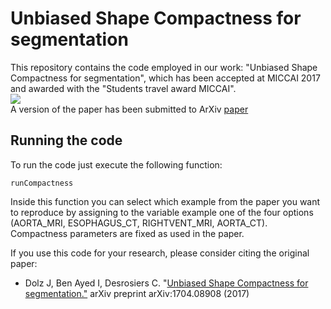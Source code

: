 # Unbiased Shape Compactness for segmentation
This repository contains the code employed in our work: "Unbiased Shape Compactness for segmentation", which has been accepted at MICCAI 2017 and awarded with the "Students travel award MICCAI".
<br>
<img src="https://github.com/josedolz/UnbiasedShapeCompactness/blob/master/CompactnessResults.png" />
<br>
A version of the paper has been submitted to ArXiv [paper](https://arxiv.org/pdf/1704.08908.pdf)

## Running the code

To run the code just execute the following function:

```
runCompactness
```

Inside this function you can select which example from the paper you want to reproduce by assigning to the variable example one of the four options (AORTA_MRI, ESOPHAGUS_CT, RIGHTVENT_MRI, AORTA_CT). Compactness parameters are fixed as used in the paper.

If you use this code for your research, please consider citing the original paper:

- Dolz J, Ben Ayed I, Desrosiers C. "[Unbiased Shape Compactness for segmentation."](https://arxiv.org/pdf/1704.08908.pdf) arXiv preprint arXiv:1704.08908 (2017)

